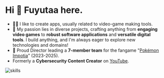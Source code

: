 # Hi 👋 Fuyutaa here.

- 👩‍💻 I like to create apps, usually related to video-game making tools.
- 📝 My passion lies in diverse projects, crafting anything from **engaging video games** to **robust software applications** and **versatile digital tools**. I build anything, and I'm always eager to explore new technologies and domains!
- 🌟 Proud Director leading a **7-member team** for the fangame "[Pokémon Impotia](http://www.youtube.com/watch?v=XWo_kZPxQcg)" (2023-2025).
- Formerly a **Cybersecurity Content Creator** on [YouTube](https://www.youtube.com/@fuyutaa).

![skills](https://skillicons.dev/icons?i=arch,py,c,cs,java,ruby,unity,vim,bash,js,html,css,php,ae,pr)
